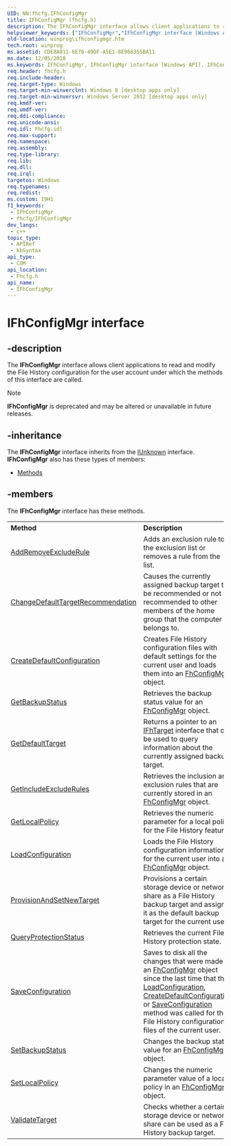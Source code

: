 ```yaml
---
UID: NN:fhcfg.IFhConfigMgr
title: IFhConfigMgr (fhcfg.h)
description: The IFhConfigMgr interface allows client applications to read and modify the File History configuration for the user account under which the methods of this interface are called.
helpviewer_keywords: ["IFhConfigMgr","IFhConfigMgr interface [Windows API]","IFhConfigMgr interface [Windows API]","described","fhcfg/IFhConfigMgr","winprog.ifhconfigmgr"]
old-location: winprog\ifhconfigmgr.htm
tech.root: winprog
ms.assetid: CDE8A011-6E78-49DF-A5E1-8E968355BA11
ms.date: 12/05/2018
ms.keywords: IFhConfigMgr, IFhConfigMgr interface [Windows API], IFhConfigMgr interface [Windows API],described, fhcfg/IFhConfigMgr, winprog.ifhconfigmgr
req.header: fhcfg.h
req.include-header: 
req.target-type: Windows
req.target-min-winverclnt: Windows 8 [desktop apps only]
req.target-min-winversvr: Windows Server 2012 [desktop apps only]
req.kmdf-ver: 
req.umdf-ver: 
req.ddi-compliance: 
req.unicode-ansi: 
req.idl: Fhcfg.idl
req.max-support: 
req.namespace: 
req.assembly: 
req.type-library: 
req.lib: 
req.dll: 
req.irql: 
targetos: Windows
req.typenames: 
req.redist: 
ms.custom: 19H1
f1_keywords:
 - IFhConfigMgr
 - fhcfg/IFhConfigMgr
dev_langs:
 - c++
topic_type:
 - APIRef
 - kbSyntax
api_type:
 - COM
api_location:
 - Fhcfg.h
api_name:
 - IFhConfigMgr
---
```


# IFhConfigMgr interface


## -description

The <b>IFhConfigMgr</b> interface allows client applications to read and modify the File History configuration for the user account under which the methods of this interface are called.

> [!NOTE] 
> **IFhConfigMgr** is deprecated and may be altered or unavailable in future releases.

## -inheritance

The <b xmlns:loc="http://microsoft.com/wdcml/l10n">IFhConfigMgr</b> interface inherits from the <a href="https://docs.microsoft.com/windows/desktop/api/unknwn/nn-unknwn-iunknown">IUnknown</a> interface. <b>IFhConfigMgr</b> also has these types of members:
<ul>
<li><a href="https://docs.microsoft.com/">Methods</a></li>
</ul>

## -members

The <b>IFhConfigMgr</b> interface has these methods.
<table class="members" id="memberListMethods">
<tr>
<th align="left" width="37%">Method</th>
<th align="left" width="63%">Description</th>
</tr>
<tr data="declared;">
<td align="left" width="37%">
<a href="https://docs.microsoft.com/windows/desktop/api/fhcfg/nf-fhcfg-ifhconfigmgr-addremoveexcluderule">AddRemoveExcludeRule</a>
</td>
<td align="left" width="63%">
Adds an exclusion rule to the exclusion list or removes a  rule from the list.

</td>
</tr>
<tr data="declared;">
<td align="left" width="37%">
<a href="https://docs.microsoft.com/windows/desktop/api/fhcfg/nf-fhcfg-ifhconfigmgr-changedefaulttargetrecommendation">ChangeDefaultTargetRecommendation</a>
</td>
<td align="left" width="63%">
Causes the currently assigned backup target to be recommended or not recommended to other members of the home group that the computer belongs to.

</td>
</tr>
<tr data="declared;">
<td align="left" width="37%">
<a href="https://docs.microsoft.com/windows/desktop/api/fhcfg/nf-fhcfg-ifhconfigmgr-createdefaultconfiguration">CreateDefaultConfiguration</a>
</td>
<td align="left" width="63%">
Creates File History configuration files with default settings for the current user and loads them into an <a href="https://docs.microsoft.com/windows/desktop/DevNotes/fhconfigmgr">FhConfigMgr</a> object.

</td>
</tr>
<tr data="declared;">
<td align="left" width="37%">
<a href="https://docs.microsoft.com/windows/desktop/api/fhcfg/nf-fhcfg-ifhconfigmgr-getbackupstatus">GetBackupStatus</a>
</td>
<td align="left" width="63%">
Retrieves the backup status value for an <a href="https://docs.microsoft.com/windows/desktop/DevNotes/fhconfigmgr">FhConfigMgr</a> object.

</td>
</tr>
<tr data="declared;">
<td align="left" width="37%">
<a href="https://docs.microsoft.com/windows/desktop/api/fhcfg/nf-fhcfg-ifhconfigmgr-getdefaulttarget">GetDefaultTarget</a>
</td>
<td align="left" width="63%">
Returns a pointer to an <a href="https://docs.microsoft.com/windows/desktop/api/fhcfg/nn-fhcfg-ifhtarget">IFhTarget</a> interface that can be used to query information about the currently assigned backup target.

</td>
</tr>
<tr data="declared;">
<td align="left" width="37%">
<a href="https://docs.microsoft.com/windows/desktop/api/fhcfg/nf-fhcfg-ifhconfigmgr-getincludeexcluderules">GetIncludeExcludeRules</a>
</td>
<td align="left" width="63%">
Retrieves the inclusion and exclusion rules that are currently stored in an <a href="https://docs.microsoft.com/windows/desktop/DevNotes/fhconfigmgr">FhConfigMgr</a> object.

</td>
</tr>
<tr data="declared;">
<td align="left" width="37%">
<a href="https://docs.microsoft.com/windows/desktop/api/fhcfg/nf-fhcfg-ifhconfigmgr-getlocalpolicy">GetLocalPolicy</a>
</td>
<td align="left" width="63%">
Retrieves the numeric parameter for a local policy for the File History feature.

</td>
</tr>
<tr data="declared;">
<td align="left" width="37%">
<a href="https://docs.microsoft.com/windows/desktop/api/fhcfg/nf-fhcfg-ifhconfigmgr-loadconfiguration">LoadConfiguration</a>
</td>
<td align="left" width="63%">
Loads the File History configuration information for the current user into an <a href="https://docs.microsoft.com/windows/desktop/DevNotes/fhconfigmgr">FhConfigMgr</a> object.

</td>
</tr>
<tr data="declared;">
<td align="left" width="37%">
<a href="https://docs.microsoft.com/windows/desktop/api/fhcfg/nf-fhcfg-ifhconfigmgr-provisionandsetnewtarget">ProvisionAndSetNewTarget</a>
</td>
<td align="left" width="63%">
Provisions a certain storage device or network share as a File History backup target and assigns it as the default backup target for the current user.

</td>
</tr>
<tr data="declared;">
<td align="left" width="37%">
<a href="https://docs.microsoft.com/windows/desktop/api/fhcfg/nf-fhcfg-ifhconfigmgr-queryprotectionstatus">QueryProtectionStatus</a>
</td>
<td align="left" width="63%">
Retrieves the current File History protection state.

</td>
</tr>
<tr data="declared;">
<td align="left" width="37%">
<a href="https://docs.microsoft.com/windows/desktop/api/fhcfg/nf-fhcfg-ifhconfigmgr-saveconfiguration">SaveConfiguration</a>
</td>
<td align="left" width="63%">
Saves to disk all the changes that were made in an <a href="https://docs.microsoft.com/windows/desktop/DevNotes/fhconfigmgr">FhConfigMgr</a> object since the last time that the <a href="https://docs.microsoft.com/windows/desktop/api/fhcfg/nf-fhcfg-ifhconfigmgr-loadconfiguration">LoadConfiguration</a>, <a href="https://docs.microsoft.com/windows/desktop/api/fhcfg/nf-fhcfg-ifhconfigmgr-createdefaultconfiguration">CreateDefaultConfiguration</a> or <a href="https://docs.microsoft.com/windows/desktop/api/fhcfg/nf-fhcfg-ifhconfigmgr-saveconfiguration">SaveConfiguration</a> method was called  for the File History configuration files of the current user.

</td>
</tr>
<tr data="declared;">
<td align="left" width="37%">
<a href="https://docs.microsoft.com/windows/desktop/api/fhcfg/nf-fhcfg-ifhconfigmgr-setbackupstatus">SetBackupStatus</a>
</td>
<td align="left" width="63%">
Changes the backup status value for an <a href="https://docs.microsoft.com/windows/desktop/DevNotes/fhconfigmgr">FhConfigMgr</a> object.

</td>
</tr>
<tr data="declared;">
<td align="left" width="37%">
<a href="https://docs.microsoft.com/windows/desktop/api/fhcfg/nf-fhcfg-ifhconfigmgr-setlocalpolicy">SetLocalPolicy</a>
</td>
<td align="left" width="63%">
Changes the numeric parameter value of a local policy in an <a href="https://docs.microsoft.com/windows/desktop/DevNotes/fhconfigmgr">FhConfigMgr</a> object.

</td>
</tr>
<tr data="declared;">
<td align="left" width="37%">
<a href="https://docs.microsoft.com/windows/desktop/api/fhcfg/nf-fhcfg-ifhconfigmgr-validatetarget">ValidateTarget</a>
</td>
<td align="left" width="63%">
 Checks whether a certain storage device or network share can be used as a File History backup target.

</td>
</tr>
</table>

